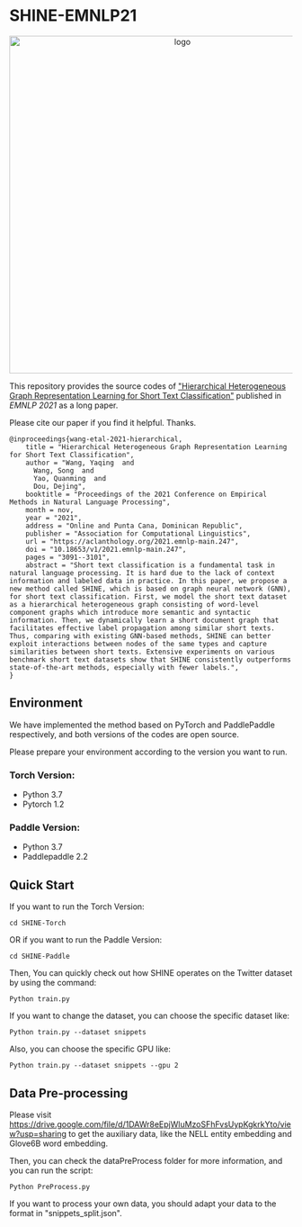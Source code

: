 # SHINE-EMNLP21

<p align="center"><img src="SHINE-thumbnail.png" alt="logo" width="600px" />


This repository provides the source codes of ["Hierarchical Heterogeneous Graph Representation Learning for Short Text Classification"](https://aclanthology.org/2021.emnlp-main.247/) published in *EMNLP 2021* as a long paper. 

Please cite our paper if you find it helpful. Thanks. 
```
@inproceedings{wang-etal-2021-hierarchical,
    title = "Hierarchical Heterogeneous Graph Representation Learning for Short Text Classification",
    author = "Wang, Yaqing  and
      Wang, Song  and
      Yao, Quanming  and
      Dou, Dejing",
    booktitle = "Proceedings of the 2021 Conference on Empirical Methods in Natural Language Processing",
    month = nov,
    year = "2021",
    address = "Online and Punta Cana, Dominican Republic",
    publisher = "Association for Computational Linguistics",
    url = "https://aclanthology.org/2021.emnlp-main.247",
    doi = "10.18653/v1/2021.emnlp-main.247",
    pages = "3091--3101",
    abstract = "Short text classification is a fundamental task in natural language processing. It is hard due to the lack of context information and labeled data in practice. In this paper, we propose a new method called SHINE, which is based on graph neural network (GNN), for short text classification. First, we model the short text dataset as a hierarchical heterogeneous graph consisting of word-level component graphs which introduce more semantic and syntactic information. Then, we dynamically learn a short document graph that facilitates effective label propagation among similar short texts. Thus, comparing with existing GNN-based methods, SHINE can better exploit interactions between nodes of the same types and capture similarities between short texts. Extensive experiments on various benchmark short text datasets show that SHINE consistently outperforms state-of-the-art methods, especially with fewer labels.",
}
```

## Environment  
We have implemented the method based on PyTorch and PaddlePaddle respectively, and both versions of the codes are open source.

Please prepare your environment according to the version you want to run.
### Torch Version:
- Python 3.7
- Pytorch 1.2

### Paddle Version:
- Python 3.7
- Paddlepaddle 2.2

## Quick Start
If you want to run the Torch Version:
```
cd SHINE-Torch
```
OR if you want to run the Paddle Version:
```
cd SHINE-Paddle
```

Then, You can quickly check out how SHINE operates on the Twitter dataset by using the command:
```
Python train.py
```

If you want to change the dataset, you can choose the specific dataset like: 
```
Python train.py --dataset snippets
```
Also, you can choose the specific GPU like:
```
Python train.py --dataset snippets --gpu 2
```

## Data Pre-processing
    
Please visit https://drive.google.com/file/d/1DAWr8eEpjWluMzoSFhFvsUypKgkrkYto/view?usp=sharing to get the auxiliary data, like the NELL entity embedding and Glove6B word embedding. 

Then, you can check the dataPreProcess folder for more information, and you can run the script:
```
Python PreProcess.py
```
If you want to process your own data, you should adapt your data to the format in "snippets_split.json".


